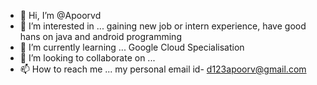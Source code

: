 - 👋 Hi, I’m @Apoorvd
- 👀 I’m interested in ... gaining new job or intern experience, have good hans on java and android programming
- 🌱 I’m currently learning ... Google Cloud Specialisation
- 💞️ I’m looking to collaborate on ... 
- 📫 How to reach me ... my personal email id- d123apoorv@gmail.com

<!---
Apoorvd/Apoorvd is a ✨ special ✨ repository because its `README.md` (this file) appears on your GitHub profile.
You can click the Preview link to take a look at your changes.
--->
